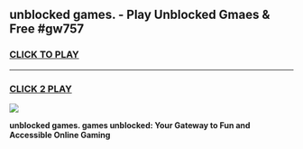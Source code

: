 
## unblocked games. - Play Unblocked Gmaes & Free #gw757
<h3>
<a href="https://premium.freeplayer.one?title=unblocked_games.&ref=03M">CLICK TO PLAY</a></h3>
<hr>

<h3>
<a href="https://premium.freeplayer.one?title=unblocked_games.&ref=03M">CLICK 2 PLAY</a>
  
</h3>

<a href="https://premium.freeplayer.one?title=unblocked_games.&ref=03M"><img src="https://clearcache.store/games.png"></a>


**unblocked games. games unblocked: Your Gateway to Fun and Accessible Online Gaming**
